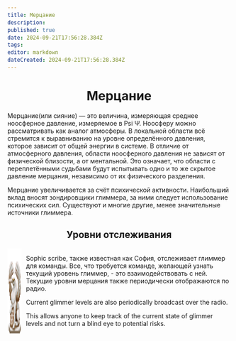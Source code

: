 ```yaml
---
title: Мерцание
description: 
published: true
date: 2024-09-21T17:56:28.384Z
tags: 
editor: markdown
dateCreated: 2024-09-21T17:56:28.384Z
---
```


# <center>Мерцание</center>

Мерцание(или сияние) — это величина, измеряющая среднее ноосферное давление, измеряемое в Psi Ψ. Ноосферу можно рассматривать как аналог атмосферы. В локальной области всё стремится к выравниванию на уровне определённого давления, которое зависит от общей энергии в системе. В отличие от атмосферного давления, области ноосферного давления не зависят от физической близости, а от ментальной. Это означает, что области с переплетёнными судьбами будут испытывать одно и то же скрытое давление мерцания, независимо от их физического разделения.

Мерцание увеличивается за счёт психической активности. Наибольший вклад вносят зондировщики глиммера, за ними следует использование психических сил. Существуют и многие другие, менее значительные источники глиммера.

## <center>Уровни отслеживания</center>

<div style="display: flex;">
  <img src="/guides/sophicgrammateus.png" class="img1" alt="Sophic scribe" width="96" style="margin-right: 10px;">
  <div>
    <p>Sophic scribe, также известная как София, отслеживает глиммер для команды. Все, что требуется команде, желающей узнать текущий уровень глиммер, - это взаимодействовать с ней.
Текущие уровни мерцания также периодически отображаются по радио.</p>
    <p>Current glimmer levels are also periodically broadcast over the radio.</p>
    <p>This allows anyone to keep track of the current state of glimmer levels and not turn a blind eye to potential risks.</p>
  </div>
</div>